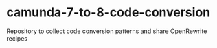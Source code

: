 # camunda-7-to-8-code-conversion
Repository to collect code conversion patterns and share OpenRewrite recipes
